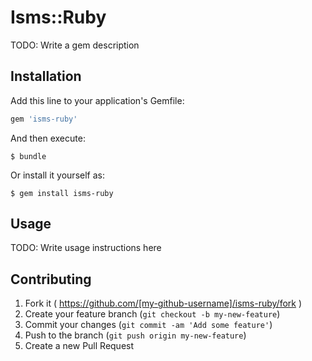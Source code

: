 # Isms::Ruby

TODO: Write a gem description

## Installation

Add this line to your application's Gemfile:

```ruby
gem 'isms-ruby'
```

And then execute:

    $ bundle

Or install it yourself as:

    $ gem install isms-ruby

## Usage

TODO: Write usage instructions here

## Contributing

1. Fork it ( https://github.com/[my-github-username]/isms-ruby/fork )
2. Create your feature branch (`git checkout -b my-new-feature`)
3. Commit your changes (`git commit -am 'Add some feature'`)
4. Push to the branch (`git push origin my-new-feature`)
5. Create a new Pull Request
